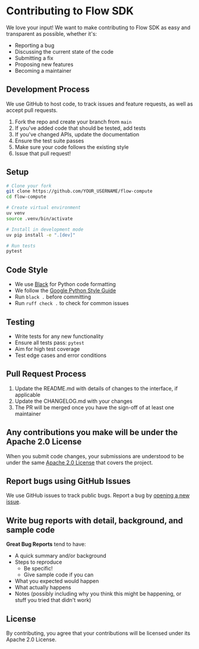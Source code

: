 # Contributing to Flow SDK

We love your input! We want to make contributing to Flow SDK as easy and transparent as possible, whether it's:

- Reporting a bug
- Discussing the current state of the code
- Submitting a fix
- Proposing new features
- Becoming a maintainer

## Development Process

We use GitHub to host code, to track issues and feature requests, as well as accept pull requests.

1. Fork the repo and create your branch from `main`
2. If you've added code that should be tested, add tests
3. If you've changed APIs, update the documentation
4. Ensure the test suite passes
5. Make sure your code follows the existing style
6. Issue that pull request!

## Setup

```bash
# Clone your fork
git clone https://github.com/YOUR_USERNAME/flow-compute
cd flow-compute

# Create virtual environment
uv venv
source .venv/bin/activate

# Install in development mode
uv pip install -e ".[dev]"

# Run tests
pytest
```

## Code Style

- We use [Black](https://github.com/psf/black) for Python code formatting
- We follow the [Google Python Style Guide](https://google.github.io/styleguide/pyguide.html)
- Run `black .` before committing
- Run `ruff check .` to check for common issues

## Testing

- Write tests for any new functionality
- Ensure all tests pass: `pytest`
- Aim for high test coverage
- Test edge cases and error conditions

## Pull Request Process

1. Update the README.md with details of changes to the interface, if applicable
2. Update the CHANGELOG.md with your changes
3. The PR will be merged once you have the sign-off of at least one maintainer

## Any contributions you make will be under the Apache 2.0 License

When you submit code changes, your submissions are understood to be under the same [Apache 2.0 License](LICENSE.txt) that covers the project.

## Report bugs using GitHub Issues

We use GitHub issues to track public bugs. Report a bug by [opening a new issue](https://github.com/mithrilcompute/flow/issues/new).

## Write bug reports with detail, background, and sample code

**Great Bug Reports** tend to have:

- A quick summary and/or background
- Steps to reproduce
  - Be specific!
  - Give sample code if you can
- What you expected would happen
- What actually happens
- Notes (possibly including why you think this might be happening, or stuff you tried that didn't work)

## License

By contributing, you agree that your contributions will be licensed under its Apache 2.0 License.